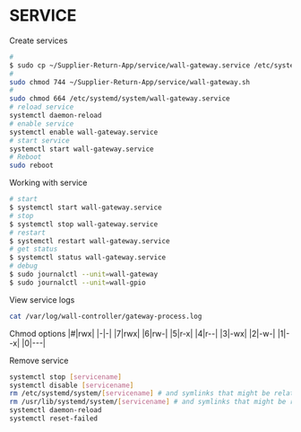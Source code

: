 # SERVICE
Create services
```sh
#
$ sudo cp ~/Supplier-Return-App/service/wall-gateway.service /etc/systemd/system
#
sudo chmod 744 ~/Supplier-Return-App/service/wall-gateway.sh
#
sudo chmod 664 /etc/systemd/system/wall-gateway.service
# reload service
systemctl daemon-reload
# enable service
systemctl enable wall-gateway.service
# start service
systemctl start wall-gateway.service
# Reboot
sudo reboot
```
Working with service
```sh
# start
$ systemctl start wall-gateway.service
# stop
$ systemctl stop wall-gateway.service
# restart
$ systemctl restart wall-gateway.service
# get status
$ systemctl status wall-gateway.service
# debug
$ sudo journalctl --unit=wall-gateway
$ sudo journalctl --unit=wall-gpio
```
View service logs
```sh
cat /var/log/wall-controller/gateway-process.log
```

Chmod options
|#|rwx|
|-|-|
|7|rwx|
|6|rw-|
|5|r-x|
|4|r--|
|3|-wx|
|2|-w-|
|1|--x|
|0|---|

Remove service
```sh
systemctl stop [servicename]
systemctl disable [servicename]
rm /etc/systemd/system/[servicename] # and symlinks that might be related
rm /usr/lib/systemd/system/[servicename] # and symlinks that might be related
systemctl daemon-reload
systemctl reset-failed
```